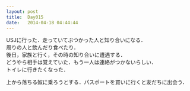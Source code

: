 ```yaml
---
layout: post
title:  Day015
date:   2014-04-18 04:44:44
---
```


USJに行った．走っていてぶつかった人と知り合いになる．  
周りの人と飲んだり食べたり．  
後日，家族と行く，その時の知り合いに遭遇する．  
どうやら相手は覚えていた．もう一人は連絡がつかないらしい．  
トイレに行きたくなった．  

上から落ちる奴に乗ろうとする．パスポートを買いに行くと友だちに出会う．